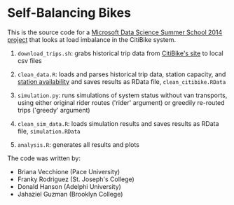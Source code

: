 # Self-Balancing Bikes

This is the source code for a [Microsoft Data Science Summer School 2014 project](https://ds3.research.microsoft.com/projects) that looks at load imbalance in the CitiBike system.

1. `download_trips.sh`: grabs historical trip data from [CitiBike's site](http://citibikenyc.com/system-data) to local csv files

2. `clean_data.R`: loads and parses historical trip data, station capacity, and [station availability](https://github.com/astanway) and saves results as RData file, `clean_citibike.RData`

3. `simulation.py`: runs simulations of system status without van transports, using either original rider routes ('rider' argument) or greedily re-routed trips ('greedy' argument)

4. `clean_sim_data.R`: loads simulation results and saves results as RData file, `simulation.RData`

5. `analysis.R`: generates all results and plots

The code was written by:

* Briana Vecchione (Pace University)
* Franky Rodriguez (St. Joseph's College)
* Donald Hanson (Adelphi University)
* Jahaziel Guzman (Brooklyn College)

